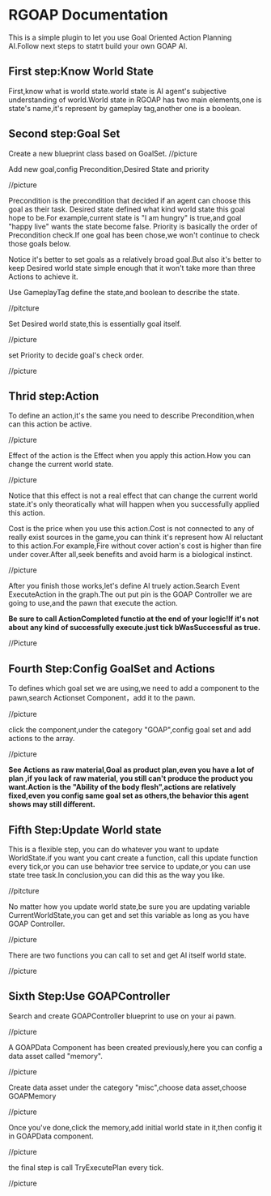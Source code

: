 # RGOAP Documentation

This is a simple plugin to let you use Goal Oriented Action Planning AI.Follow next steps to statrt build your own GOAP AI.

## First step:Know World State

First,know what is world state.world state is AI agent's subjective understanding of world.World state in RGOAP has two main elements,one is state's name,it's represent by gameplay tag,another one is a boolean.

## Second step:Goal Set

Create a new blueprint class based on GoalSet.
//picture

Add new goal,config Precondition,Desired State and priority

//picture

Precondition is the precondition that decided if an agent can choose this goal as their task.
Desired state defined what kind world state this goal hope to be.For example,current state is "I am hungry" is true,and goal "happy live" wants the state become false.
Priority is basically the order of Precondition check.If one goal has been chose,we won't continue to check those goals below.

Notice it's better to set goals as a relatively broad goal.But also it's better to keep Desired world state simple enough that it won't take more than three Actions to achieve it.

Use GameplayTag define the state,and boolean to describe the state.

//pitcture

Set Desired world state,this is essentially goal itself.

//picture

set Priority to decide goal's check order.

//picture

## Thrid step:Action

To define an action,it's the same you need to describe Precondition,when can this action be active.

//picture

Effect of the action is the Effect when you apply this action.How you can change the current world state.

//picture

Notice that this effect is not a real effect that can change the current world state.it's only theoratically what will happen when you successfully applied this action.

Cost is the price when you use this action.Cost is not connected to any of really exist sources in the game,you can think it's represent how AI reluctant to this action.For example,Fire without cover action's cost is higher than fire under cover.After all,seek benefits and avoid harm is a biological instinct. 

//picture

After you finish those works,let's define AI truely action.Search Event ExecuteAction in the graph.The out put pin is the GOAP Controller we are going to use,and the pawn that execute the action.

**Be sure to call ActionCompleted functio at the end of your logic!If it's not about any kind of successfully execute.just tick bWasSuccessful as true.**

//Picture

## Fourth Step:Config GoalSet and Actions

To defines which goal set we are using,we need to add a component to the pawn,search Actionset Component，add it to the pawn.

//picture

click the component,under the category "GOAP",config goal set and add actions to the array.

//picture

**See Actions as raw material,Goal as product plan,even you have a lot of plan ,if you lack of raw material, you still can't produce the product you want.Action is the "Ability of the body flesh",actions are relatively fixed,even you config same goal set as others,the behavior this agent shows may still different.**

## Fifth Step:Update World state

This is a flexible step, you can do whatever you want to update WorldState.if you want you cant create a function, call this update function every tick,or you can use behavior tree service to update,or you can use state tree task.In conclusion,you can did this as the way you like.

//pitcture

No matter how you update world state,be sure you are updating variable CurrentWorldState,you can get and set this variable as long as you have GOAP Controller.

//picture

There are two functions you can call to set and get AI itself world state.

//picture


## Sixth Step:Use GOAPController

Search and create GOAPController blueprint to use on your ai pawn.

//picture

A GOAPData Component has been created previously,here you can config a data asset called "memory".

//picture

Create data asset under the category "misc",choose data asset,choose GOAPMemory

//picture

Once you've done,click the memory,add initial world state in it,then config it in GOAPData component.

//picture

the final step is call TryExecutePlan every tick.

//picture























